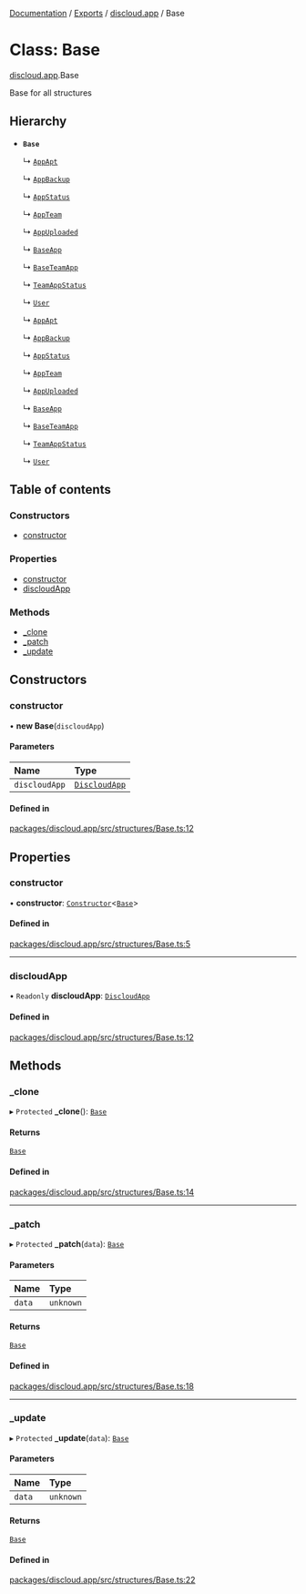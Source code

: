 [Documentation](../README.md) / [Exports](../modules.md) / [discloud.app](../modules/discloud_app.md) / Base

# Class: Base

[discloud.app](../modules/discloud_app.md).Base

Base for all structures

## Hierarchy

- **`Base`**

  ↳ [`AppApt`](discloud_app.AppApt.md)

  ↳ [`AppBackup`](discloud_app.AppBackup.md)

  ↳ [`AppStatus`](discloud_app.AppStatus.md)

  ↳ [`AppTeam`](discloud_app.AppTeam.md)

  ↳ [`AppUploaded`](discloud_app.AppUploaded.md)

  ↳ [`BaseApp`](discloud_app.BaseApp.md)

  ↳ [`BaseTeamApp`](discloud_app.BaseTeamApp.md)

  ↳ [`TeamAppStatus`](discloud_app.TeamAppStatus.md)

  ↳ [`User`](discloud_app.User.md)

  ↳ [`AppApt`](discloud_app.AppApt.md)

  ↳ [`AppBackup`](discloud_app.AppBackup.md)

  ↳ [`AppStatus`](discloud_app.AppStatus.md)

  ↳ [`AppTeam`](discloud_app.AppTeam.md)

  ↳ [`AppUploaded`](discloud_app.AppUploaded.md)

  ↳ [`BaseApp`](discloud_app.BaseApp.md)

  ↳ [`BaseTeamApp`](discloud_app.BaseTeamApp.md)

  ↳ [`TeamAppStatus`](discloud_app.TeamAppStatus.md)

  ↳ [`User`](discloud_app.User.md)

## Table of contents

### Constructors

- [constructor](discloud_app.Base.md#constructor)

### Properties

- [constructor](discloud_app.Base.md#constructor-1)
- [discloudApp](discloud_app.Base.md#discloudapp)

### Methods

- [\_clone](discloud_app.Base.md#_clone)
- [\_patch](discloud_app.Base.md#_patch)
- [\_update](discloud_app.Base.md#_update)

## Constructors

### constructor

• **new Base**(`discloudApp`)

#### Parameters

| Name | Type |
| :------ | :------ |
| `discloudApp` | [`DiscloudApp`](discloud_app.DiscloudApp.md) |

#### Defined in

[packages/discloud.app/src/structures/Base.ts:12](https://github.com/discloud/discloud.app/blob/a142e7d/packages/discloud.app/src/structures/Base.ts#L12)

## Properties

### constructor

• **constructor**: [`Constructor`](../modules/discloud_app.md#constructor)<[`Base`](discloud_app.Base.md)\>

#### Defined in

[packages/discloud.app/src/structures/Base.ts:5](https://github.com/discloud/discloud.app/blob/a142e7d/packages/discloud.app/src/structures/Base.ts#L5)

___

### discloudApp

• `Readonly` **discloudApp**: [`DiscloudApp`](discloud_app.DiscloudApp.md)

#### Defined in

[packages/discloud.app/src/structures/Base.ts:12](https://github.com/discloud/discloud.app/blob/a142e7d/packages/discloud.app/src/structures/Base.ts#L12)

## Methods

### \_clone

▸ `Protected` **_clone**(): [`Base`](discloud_app.Base.md)

#### Returns

[`Base`](discloud_app.Base.md)

#### Defined in

[packages/discloud.app/src/structures/Base.ts:14](https://github.com/discloud/discloud.app/blob/a142e7d/packages/discloud.app/src/structures/Base.ts#L14)

___

### \_patch

▸ `Protected` **_patch**(`data`): [`Base`](discloud_app.Base.md)

#### Parameters

| Name | Type |
| :------ | :------ |
| `data` | `unknown` |

#### Returns

[`Base`](discloud_app.Base.md)

#### Defined in

[packages/discloud.app/src/structures/Base.ts:18](https://github.com/discloud/discloud.app/blob/a142e7d/packages/discloud.app/src/structures/Base.ts#L18)

___

### \_update

▸ `Protected` **_update**(`data`): [`Base`](discloud_app.Base.md)

#### Parameters

| Name | Type |
| :------ | :------ |
| `data` | `unknown` |

#### Returns

[`Base`](discloud_app.Base.md)

#### Defined in

[packages/discloud.app/src/structures/Base.ts:22](https://github.com/discloud/discloud.app/blob/a142e7d/packages/discloud.app/src/structures/Base.ts#L22)
